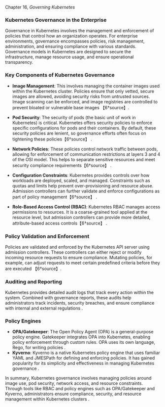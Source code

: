 Chapter 16, *Governing Kubernetes*

### **Kubernetes Governance in the Enterprise**
Governance in Kubernetes involves the management and enforcement of policies that control how an organization operates. For enterprise environments, governance encompasses policies, risk management, administration, and ensuring compliance with various standards. Governance models in Kubernetes are designed to secure the infrastructure, manage resource usage, and ensure operational transparency.

### **Key Components of Kubernetes Governance**
- **Image Management**: This involves managing the container images used within the Kubernetes cluster. Policies ensure that only vetted, secure images are allowed, avoiding security risks from untrusted sources. Image scanning can be enforced, and image registries are controlled to prevent bloated or vulnerable base images 【6†source】.
  
- **Pod Security**: The security of pods (the basic unit of work in Kubernetes) is critical. Kubernetes offers security policies to enforce specific configurations for pods and their containers. By default, these security policies are lenient, so governance efforts often focus on tightening these policies【6†source】 .

- **Network Policies**: These policies control network traffic between pods, allowing for enforcement of communication restrictions at layers 3 and 4 of the OSI model. This helps to separate sensitive resources and meet security compliance requirements【6†source】 .

- **Configuration Constraints**: Kubernetes provides controls over how workloads are deployed, scaled, and managed. Constraints such as quotas and limits help prevent over-provisioning and resource abuse. Admission controllers can further validate and enforce configurations as part of policy management【6†source】 .

- **Role-Based Access Control (RBAC)**: Kubernetes RBAC manages access permissions to resources. It is a coarse-grained tool applied at the resource level, but admission controllers can provide more detailed, attribute-based access controls【6†source】 .

### **Policy Validation and Enforcement**
Policies are validated and enforced by the Kubernetes API server using admission controllers. These controllers can either reject or modify incoming resource requests to ensure compliance. Mutating policies, for example, can adjust requests to meet certain predefined criteria before they are executed 【6†source】.

### **Auditing and Reporting**
Kubernetes provides detailed audit logs that track every action within the system. Combined with governance reports, these audits help administrators track incidents, security breaches, and ensure compliance with internal and external regulations  .

### **Policy Engines**
- **OPA/Gatekeeper**: The Open Policy Agent (OPA) is a general-purpose policy engine. Gatekeeper integrates OPA into Kubernetes, enabling policy enforcement through custom rules. OPA uses its own language, Rego, for writing policies .
- **Kyverno**: Kyverno is a native Kubernetes policy engine that uses familiar YAML and JMESPath for defining and enforcing policies. It has gained popularity for its simplicity and effectiveness in managing Kubernetes governance  .

In summary, Kubernetes governance involves managing policies around image use, pod security, network access, and resource constraints. Through tools like RBAC and policy engines such as OPA/Gatekeeper and Kyverno, administrators ensure compliance, security, and resource management within Kubernetes clusters   .